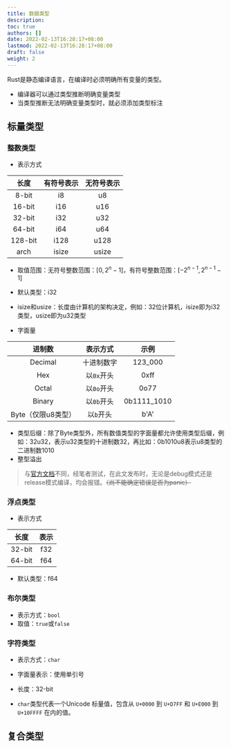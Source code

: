 ```yaml
---
title: 数据类型
description:
toc: true
authors: []
date: 2022-02-13T16:28:17+08:00
lastmod: 2022-02-13T16:28:17+08:00
draft: false
weight: 2
---
```




Rust是静态编译语言，在编译时必须明确所有变量的类型。

+ 编译器可以通过类型推断明确变量类型
+ 当类型推断无法明确变量类型时，就必须添加类型标注



## 标量类型

### 整数类型

+ 表示方式

|  长度   | 有符号表示 | 无符号表示 |
| :-----: | :--------: | :--------: |
|  8-bit  |     i8     |     u8     |
| 16-bit  |    i16     |    u16     |
| 32-bit  |    i32     |    u32     |
| 64-bit  |    i64     |    u64     |
| 128-bit |    i128    |    u128    |
|  arch   |   isize    |   usize    |

+ 取值范围：无符号整数范围：$[0,2^n-1]$，有符号整数范围：$[-2^{n-1},2^{n-1}-1]$
+ 默认类型：i32

+ isize和usize：长度由计算机的架构决定，例如：32位计算机，isize即为i32类型，usize即为u32类型
+ 字面量

|       进制数       |  表示方式  |    示例     |
| :----------------: | :--------: | :---------: |
|      Decimal       | 十进制数字 |   123_000   |
|        Hex         | 以`0x`开头 |    0xff     |
|       Octal        | 以`0o`开头 |    0o77     |
|       Binary       | 以`0b`开头 | 0b1111_1010 |
| Byte（仅限u8类型） | 以`b`开头  |    b'A'     |

+ 类型后缀：除了Byte类型外，所有数值类型的字面量都允许使用类型后缀，例如：32u32，表示u32类型的十进制数32，再比如：0b1010u8表示u8类型的二进制数1010
+ 整型溢出

> 与[官方文档](https://doc.rust-lang.org/book/ch03-02-data-types.html#integer-overflow)不同，经笔者测试，在此文发布时，无论是debug模式还是release模式编译，均会报错。~~（尚不能确定错误是否为panic）~~



### 浮点类型

+ 表示方式

|  长度  | 表示 |
| :----: | :--: |
| 32-bit | f32  |
| 64-bit | f64  |

+ 默认类型：f64

### 布尔类型

+ 表示方式：`bool`
+ 取值：`true`或`false`

### 字符类型

+ 表示方式：`char`

+ 字面量表示：使用单引号

+ 长度：32-bit

+ `char`类型代表一个Unicode 标量值，包含从 `U+0000` 到 `U+D7FF` 和 `U+E000` 到 `U+10FFFF` 在内的值。



## 复合类型

